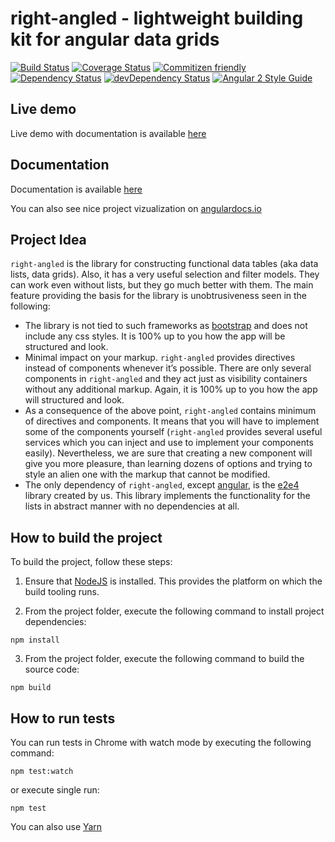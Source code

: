 # right-angled - lightweight building kit for angular data grids

[![Build Status](https://travis-ci.org/eastbanctechru/right-angled.svg?branch=master)](https://travis-ci.org/eastbanctechru/right-angled)
[![Coverage Status](https://coveralls.io/repos/github/eastbanctechru/right-angled/badge.svg?branch=master)](https://coveralls.io/github/eastbanctechru/right-angled?branch=master)
[![Commitizen friendly](https://img.shields.io/badge/commitizen-friendly-brightgreen.svg)](http://commitizen.github.io/cz-cli/)
[![Dependency Status](https://david-dm.org/eastbanctechru/right-angled.svg)](https://david-dm.org/eastbanctechru/right-angled)
[![devDependency Status](https://david-dm.org/eastbanctechru/right-angled/dev-status.svg)](https://david-dm.org/eastbanctechru/right-angled?type=dev)
[![Angular 2 Style Guide](https://mgechev.github.io/angular2-style-guide/images/badge.svg)](https://angular.io/styleguide)

## Live demo
Live demo with documentation is available [here](https://eastbanctechru.github.io/right-angled-demo)

## Documentation
Documentation is available [here](http://eastbanctechru.github.io/right-angled)

You can also see nice project vizualization on [angulardocs.io](http://angulardoc.io/repos/github/54775184/project/%2F/overview)

## Project Idea
`right-angled` is the library for constructing functional data tables (aka data lists, data grids). 
Also, it has a very useful selection and filter models. 
They can work even without lists, but they go much better with them. The main feature providing the basis for the library is unobtrusiveness seen in the following:

- The library is not tied to such frameworks as [bootstrap](https://getbootstrap.com) and does not include any css styles. It is 100% up to you how the app will be structured and look. 
- Minimal impact on your markup. `right-angled` provides directives instead of components whenever it’s possible. 
There are only several components in `right-angled` and they act just as visibility containers without any additional markup. 
Again, it is 100% up to you how the app will structured and look.
- As a consequence of the above point, `right-angled` contains minimum of directives and components. 
It means that you will have to implement some of the components yourself (`right-angled` provides several useful services which you can inject and use to implement your components easily). 
Nevertheless, we are sure that creating a new component will give you more pleasure, than learning dozens of options and trying to style an alien one with the markup that cannot be modified.
- The only dependency of `right-angled`, except [angular](https://angular.io), is the [e2e4](https://github.com/eastbanctechru/e2e4) library created by us. This library implements the functionality for the lists in abstract manner with no dependencies at all.  

## How to build the project

To build the project, follow these steps:

1. Ensure that [NodeJS](http://nodejs.org/) is installed. This provides the platform on which the build tooling runs.

2. From the project folder, execute the following command to install project dependencies:

  ```shell
  npm install
  ```
3. From the project folder, execute the following command to build the source code:

  ```shell
  npm build
  ```

## How to run tests

You can run tests in Chrome with watch mode by executing the following command: 

  ```shell
  npm test:watch
  ```
  or execute single run:
  
  ```shell
  npm test
  ```

You can also use [Yarn](https://yarnpkg.com/)
